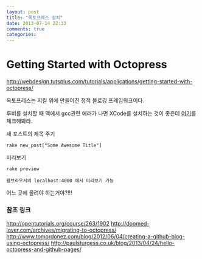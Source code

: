 ```yaml
---
layout: post
title: "옥토프레스 설치"
date: 2013-07-14 22:33
comments: true
categories: 
---
```


# Getting Started with Octopress

http://webdesign.tutsplus.com/tutorials/applications/getting-started-with-octopress/

옥토프레스는 지킬 위에 만들어진 정적 블로깅 프레임워크이다.

루비를 설치할 때 
맥에서 gcc관련 에러가 나면 XCode를 설치하는 것이 좋은데 [여기](https://github.com/plamoni/SiriProxy/issues/436)를 체크해봐라.

새 포스트의 제목 주기

    rake new_post["Some Awesome Title"]

미리보기

    rake preview

    웹브라우저의 localhost:4000 에서 미리보기 가능

어느 곳에 올려야 하는거야?!!!

### 참조 링크

http://opentutorials.org/course/263/1902 
http://doomed-lover.com/archives/migrating-to-octopress/ 
http://www.tomordonez.com/blog/2012/06/04/creating-a-github-blog-using-octopress/ 
http://paulsturgess.co.uk/blog/2013/04/24/hello-octopress-and-github-pages/ 
